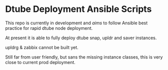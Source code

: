 # Dtube Deployment Ansible Scripts

This repo is currently in development and *aims* to follow Ansible best practice for rapid dtube node deployment.

At present it is able to fully deploy dtube snap, upldr and saver instances.

upldrg & zabbix cannot be built yet.

Still far from user friendly, but sans the missing instance classes, this is very close to current prod deployment.
